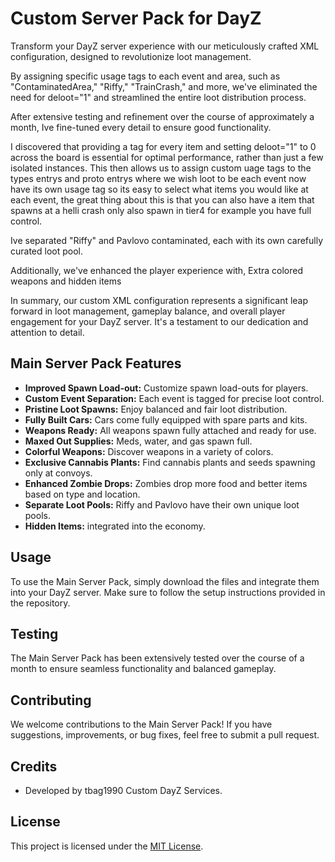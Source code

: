 # Custom Server Pack for DayZ


Transform your DayZ server experience with our meticulously crafted XML configuration, designed to revolutionize loot management.

By assigning specific usage tags to each event and area,
such as "ContaminatedArea," "Riffy," "TrainCrash," and more,
we've eliminated the need for deloot="1" and streamlined the entire loot distribution process.

After extensive testing and refinement over the course of approximately a month,
Ive fine-tuned every detail to ensure good functionality.

I discovered that providing a tag for every item and setting deloot="1" to 0 across the board is essential for optimal performance, rather than just a few isolated instances.
This then allows us to assign custom uage tags to the types entrys and proto entrys where we wish loot to be each event now have its own usage tag so its easy to select what items you would like at each event,
the great thing about this is that you can also have a item that spawns at a helli crash only also spawn in tier4 for example you have full control.

Ive separated "Riffy" and Pavlovo contaminated, each with its own carefully curated loot pool.

Additionally, we've enhanced the player experience with, Extra colored weapons and hidden items

In summary, our custom XML configuration represents a significant leap forward in loot management,
gameplay balance, and overall player engagement for your DayZ server. It's a testament to our dedication and attention to detail.

## Main Server Pack Features

- **Improved Spawn Load-out:** Customize spawn load-outs for players.
- **Custom Event Separation:** Each event is tagged for precise loot control.
- **Pristine Loot Spawns:** Enjoy balanced and fair loot distribution.
- **Fully Built Cars:** Cars come fully equipped with spare parts and kits.
- **Weapons Ready:** All weapons spawn fully attached and ready for use.
- **Maxed Out Supplies:** Meds, water, and gas spawn full.
- **Colorful Weapons:** Discover weapons in a variety of colors.
- **Exclusive Cannabis Plants:** Find cannabis plants and seeds spawning only at convoys.
- **Enhanced Zombie Drops:** Zombies drop more food and better items based on type and location.
- **Separate Loot Pools:** Riffy and Pavlovo have their own unique loot pools.
- **Hidden Items:** integrated into the economy.

## Usage

To use the Main Server Pack, simply download the files and integrate them into your DayZ server. Make sure to follow the setup instructions provided in the repository.

## Testing

The Main Server Pack has been extensively tested over the course of a month to ensure seamless functionality and balanced gameplay.

## Contributing

We welcome contributions to the Main Server Pack! If you have suggestions, improvements, or bug fixes, feel free to submit a pull request.

## Credits

- Developed by tbag1990 Custom DayZ Services.

## License

This project is licensed under the [MIT License](LICENSE).
